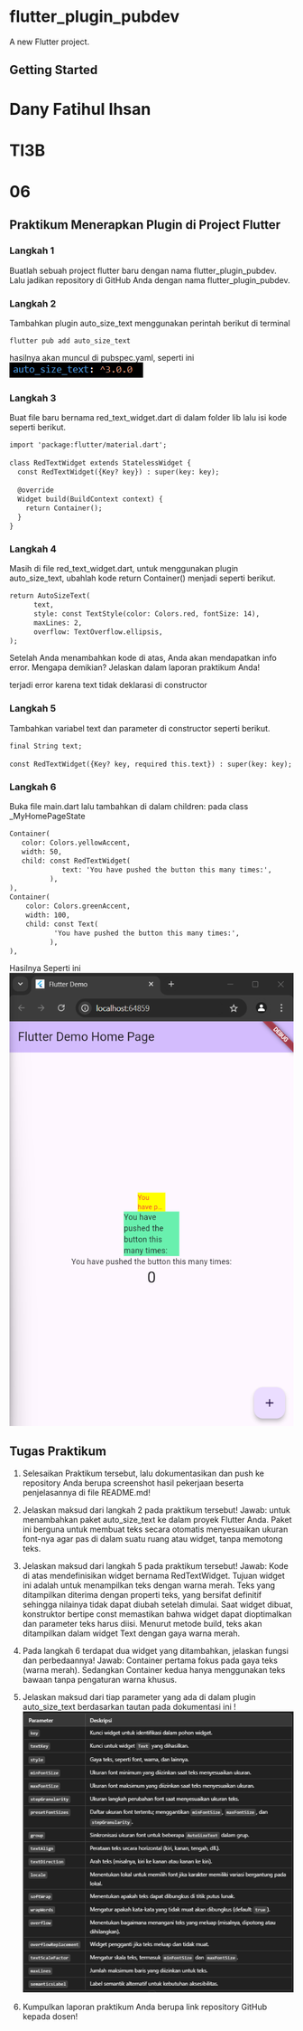 # flutter_plugin_pubdev

A new Flutter project.

## Getting Started

# Dany Fatihul Ihsan
# TI3B
# 06

## Praktikum Menerapkan Plugin di Project Flutter
### Langkah 1
Buatlah sebuah project flutter baru dengan nama flutter_plugin_pubdev. Lalu jadikan repository di GitHub Anda dengan nama flutter_plugin_pubdev.

### Langkah 2
Tambahkan plugin auto_size_text menggunakan perintah berikut di terminal

```text
flutter pub add auto_size_text
```
hasilnya akan muncul di pubspec.yaml, seperti ini
![alt text](images/image.png)

### Langkah 3
Buat file baru bernama red_text_widget.dart di dalam folder lib lalu isi kode seperti berikut.
```text
import 'package:flutter/material.dart';

class RedTextWidget extends StatelessWidget {
  const RedTextWidget({Key? key}) : super(key: key);

  @override
  Widget build(BuildContext context) {
    return Container();
  }
}
```

### Langkah 4
Masih di file red_text_widget.dart, untuk menggunakan plugin auto_size_text, ubahlah kode return Container() menjadi seperti berikut.
```text
return AutoSizeText(
      text,
      style: const TextStyle(color: Colors.red, fontSize: 14),
      maxLines: 2,
      overflow: TextOverflow.ellipsis,
);
```
Setelah Anda menambahkan kode di atas, Anda akan mendapatkan info error. Mengapa demikian? Jelaskan dalam laporan praktikum Anda!

terjadi error karena text tidak deklarasi di constructor

### Langkah 5
Tambahkan variabel text dan parameter di constructor seperti berikut.

```text
final String text;

const RedTextWidget({Key? key, required this.text}) : super(key: key);
```

### Langkah 6
Buka file main.dart lalu tambahkan di dalam children: pada class _MyHomePageState
```text
Container(
   color: Colors.yellowAccent,
   width: 50,
   child: const RedTextWidget(
             text: 'You have pushed the button this many times:',
          ),
),
Container(
    color: Colors.greenAccent,
    width: 100,
    child: const Text(
           'You have pushed the button this many times:',
          ),
),
```
Hasilnya Seperti ini
![alt text](images/image-1.png)


## Tugas Praktikum
1. Selesaikan Praktikum tersebut, lalu dokumentasikan dan push ke repository Anda berupa screenshot hasil pekerjaan beserta penjelasannya di file README.md!

2. Jelaskan maksud dari langkah 2 pada praktikum tersebut!
Jawab: untuk menambahkan paket auto_size_text ke dalam proyek Flutter Anda. Paket ini berguna untuk membuat teks secara otomatis menyesuaikan ukuran font-nya agar pas di dalam suatu ruang atau widget, tanpa memotong teks. 

3. Jelaskan maksud dari langkah 5 pada praktikum tersebut!
Jawab: Kode di atas mendefinisikan widget bernama RedTextWidget. Tujuan widget ini adalah untuk menampilkan teks dengan warna merah. Teks yang ditampilkan diterima dengan properti teks, yang bersifat definitif sehingga nilainya tidak dapat diubah setelah dimulai. Saat widget dibuat, konstruktor bertipe const memastikan bahwa widget dapat dioptimalkan dan parameter teks harus diisi. Menurut metode build, teks akan ditampilkan dalam widget Text dengan gaya warna merah.

4. Pada langkah 6 terdapat dua widget yang ditambahkan, jelaskan fungsi dan perbedaannya!
Jawab: Container pertama fokus pada gaya teks (warna merah). Sedangkan Container kedua hanya menggunakan teks bawaan tanpa pengaturan warna khusus.

5. Jelaskan maksud dari tiap parameter yang ada di dalam plugin auto_size_text berdasarkan tautan pada dokumentasi ini !
![alt text](images/image-2.png)

6. Kumpulkan laporan praktikum Anda berupa link repository GitHub kepada dosen!